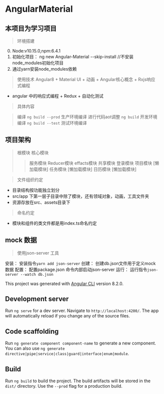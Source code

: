 # AngularMaterial

## 本项目为学习项目
> 环境搭建
0. Node:v10.15.0,npm:6.4.1
1. 初始化项目： ng new Angular-Material --skip-install //不安装node_modules初始化项目
2. 通过yarn安装node_modules依赖


> 使用技术
Angular8 + Material UI + 动画 + Angular核心概念 + Rxjs响应式编程
+ angular 中的响应式编程 + Redux + 自动化测试

> 具体内容


> 编译
`ng build --prod` 生产环境编译 进行代码aot调整
`ng build` 开发环境编译
`ng build --test` 测试环境编译

## 项目架构

> 根模块
> 核心模块
>> 服务模块
>> Reducer模块
>> effacts模块
> 共享模块
> 登录模块
> 项目模块 [懒加载模块]
> 任务模块 [懒加载模块]
> 日历模块 [懒加载模块]

> 文件组织约定
- 目录结构按功能独立划分
- src/app 下第一层子目录中除了模块，还有领域对象，动画，工具文件夹
- 资源存放在src、assets目录下

> 命名约定
- 模块和组件的类文件都是用index.ts命名约定


## mock 数据
> 使用json-server 工具

安装： 安装指令`yarn add json-server`
创建： 创建db.json文件用于定义mock数据
配置： 配置package.json 命令内部启动json-server 
运行： 运行指令`json-server --watch db.json`

This project was generated with [Angular CLI](https://github.com/angular/angular-cli) version 8.2.0.

## Development server

Run `ng serve` for a dev server. Navigate to `http://localhost:4200/`. The app will automatically reload if you change any of the source files.

## Code scaffolding

Run `ng generate component component-name` to generate a new component. You can also use `ng generate directive|pipe|service|class|guard|interface|enum|module`.

## Build

Run `ng build` to build the project. The build artifacts will be stored in the `dist/` directory. Use the `--prod` flag for a production build.


